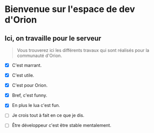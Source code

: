# Bienvenue sur l'espace de dev d'Orion

## Ici, on travaille pour le serveur
> Vous trouverez ici les différents travaux qui sont réalisés pour la communauté d'Orion.

 - [x] C'est marrant.
 - [x] C'est utile.
 - [x] C'est pour Orion.
 - [x] Bref, c'est funny.
 - [x] En plus le lua c'est fun.
 - [ ] Je crois tout à fait en ce que je dis.
 - [ ] Être développeur c'est être stable mentalement.

